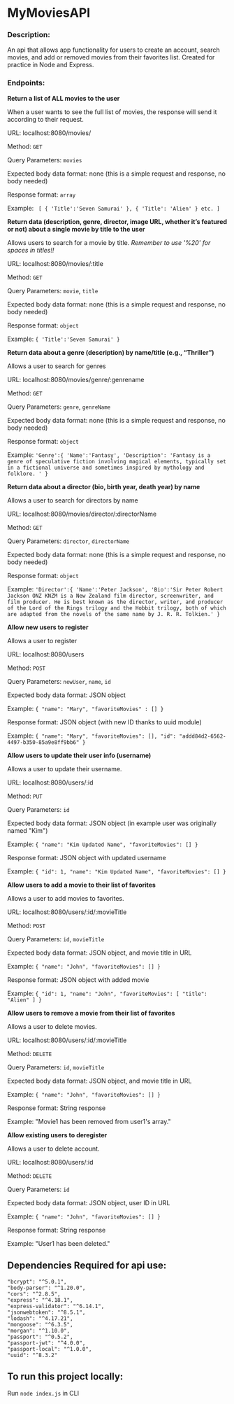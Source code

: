 # MyMoviesAPI

### Description:
An api that allows app functionality for users to create an account, search movies, and add or removed movies
from their favorites list. Created for practice in Node and Express.

### Endpoints:



**Return a list of ALL movies to the user**

When a user wants to see the full list of movies, the response will send it according to their request.

URL: localhost:8080/movies/

Method: `GET`

Query Parameters: `movies`

Expected body data format: none (this is a simple request and response, no body needed)

Response format: `array`

Example: 
` [
{
 'Title':'Seven Samurai'
},
{
 'Title': 'Alien'
} etc.
]`


**Return data (description, genre, director, image URL, whether it’s featured or not)
about a single movie by title to the user**

Allows users to search for a movie by title. *Remember to use '%20' for spaces in titles!!*

URL: localhost:8080/movies/:title

Method: `GET`

Query Parameters: `movie`, `title`

Expected body data format: none (this is a simple request and response, no body needed)

Response format: `object`

Example:
`{
'Title':'Seven Samurai'
}`


**Return data about a genre (description) by name/title (e.g., “Thriller”)**

Allows a user to search for genres

URL: localhost:8080/movies/genre/:genrename

Method: `GET`

Query Parameters: `genre`, `genreName`

Expected body data format: none (this is a simple request and response, no body needed)

Response format: `object`

Example: `'Genre':{
'Name':'Fantasy',
'Description': 'Fantasy is a genre of speculative fiction involving magical elements, typically set in a fictional
universe and sometimes inspired by mythology and folklore. '
}`


**Return data about a director (bio, birth year, death year) by name**

Allows a user to search for directors by name

URL: localhost:8080/movies/director/:directorName

Method: `GET`

Query Parameters: `director`, `directorName`

Expected body data format: none (this is a simple request and response, no body needed)

Response format: `object`

Example: `'Director':{
'Name':'Peter Jackson',
'Bio':'Sir Peter Robert Jackson ONZ KNZM is a New Zealand film director, screenwriter, and film producer. He is best
known as the director, writer, and producer of the Lord of the Rings trilogy and the Hobbit trilogy, both of which are
adapted from the novels of the same name by J. R. R. Tolkien.'
}`


**Allow new users to register**

Allows a user to register

URL: localhost:8080/users

Method: `POST`

Query Parameters: `newUser`, `name`, `id`

Expected body data format: JSON object

Example: `{
"name": "Mary",
"favoriteMovies" : []
}`

Response format: JSON object (with new ID thanks to uuid module)

Example: `{
"name": "Mary",
"favoriteMovies": [],
"id": "addd84d2-6562-4497-b350-85a9e8ff9bb6"
}`


**Allow users to update their user info (username)**

Allows a user to update their username.

URL: localhost:8080/users/:id

Method: `PUT`

Query Parameters: `id`

Expected body data format: JSON object (in example user was originally named "Kim")

Example: `{
"name": "Kim Updated Name",
"favoriteMovies": []
}`

Response format: JSON object with updated username

Example: `{
"id": 1,
"name": "Kim Updated Name",
"favoriteMovies": []
}`


**Allow users to add a movie to their list of favorites**

Allows a user to add movies to favorites.

URL: localhost:8080/users/:id/:movieTitle

Method: `POST`

Query Parameters: `id`, `movieTitle`

Expected body data format: JSON object, and movie title in URL

Example: `{
"name": "John",
"favoriteMovies": []
}`

Response format: JSON object with added movie

Example: `{
"id": 1,
"name": "John",
"favoriteMovies": [
"title": "Alien"
]
}`

**Allow users to remove a movie from their list of favorites**

Allows a user to delete movies.

URL: localhost:8080/users/:id/:movieTitle

Method: `DELETE`

Query Parameters: `id`, `movieTitle`

Expected body data format: JSON object, and movie title in URL

Example: `{
"name": "John",
"favoriteMovies": []
}`

Response format: String response

Example: "Movie1 has been removed from user1's array."


**Allow existing users to deregister**

Allows a user to delete account.

URL: localhost:8080/users/:id

Method: `DELETE`

Query Parameters: `id`

Expected body data format: JSON object, user ID in URL

Example: `{
"name": "John",
"favoriteMovies": []
}`

Response format: String response

Example: "User1 has been deleted."


## Dependencies Required for api use:

    "bcrypt": "^5.0.1",
    "body-parser": "^1.20.0",
    "cors": "^2.8.5",
    "express": "^4.18.1",
    "express-validator": "^6.14.1",
    "jsonwebtoken": "^8.5.1",
    "lodash": "^4.17.21",
    "mongoose": "^6.3.5",
    "morgan": "^1.10.0",
    "passport": "^0.5.2",
    "passport-jwt": "^4.0.0",
    "passport-local": "^1.0.0",
    "uuid": "^8.3.2"
    
    
## To run this project locally:

Run `node index.js` in CLI

